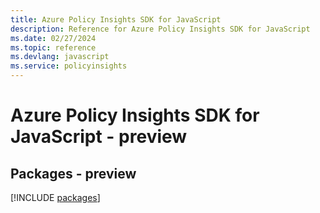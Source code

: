 ```yaml
---
title: Azure Policy Insights SDK for JavaScript
description: Reference for Azure Policy Insights SDK for JavaScript
ms.date: 02/27/2024
ms.topic: reference
ms.devlang: javascript
ms.service: policyinsights
---
```

# Azure Policy Insights SDK for JavaScript - preview
## Packages - preview
[!INCLUDE [packages](policy-insights-index.md)]